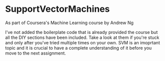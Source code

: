 # SupportVectorMachines
As part of Coursera's Machine Learning course by Andrew Ng

I've not added the boilerplate code that is already provided the course but all the DIY sections have been included. 
Take a look at them if you're stuck and only after you've tried multiple times on your own. 
SVM is an imoprtant topic and it is crucial to have a complete understanding of it before you move to the next assignment. 
